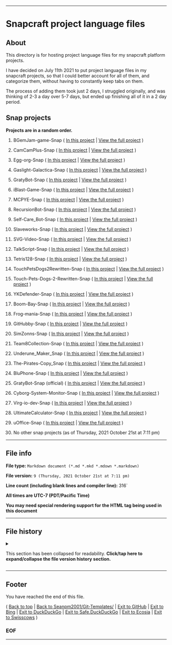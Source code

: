 
***

# Snapcraft project language files

## About

This directory is for hosting project language files for my snapcraft platform projects.

I have decided on July 11th 2021 to put project language files in my snapcraft projects, so that I could better account for all of them, and categorize them, without having to constantly keep tabs on them.

The process of adding them took just 2 days, I struggled originally, and was thinking of 2-3 a day over 5-7 days, but ended up finishing all of it in a 2 day period.

## Snap projects

**Projects are in a random order.**

1. BGemJam-game-Snap ( [In this project](/Git-Templates/ProjectLanguageFiles/Snapcraft/BGemJam-game-Snap/) | [View the full project](https://github.com/BGemJam-game/BGemJam-game-Snap/) )

2. CamCamPlus-Snap ( [In this project](/Git-Templates/ProjectLanguageFiles/Snapcraft/CamCamPlus-Snap/) | [View the full project](https://github.com/CamCamPlus/CamCamPlus-Snap/) )

3. Egg-org-Snap ( [In this project](/Git-Templates/ProjectLanguageFiles/Snapcraft/Egg-org-Snap/) | [View the full project](https://github.com/Egg-org/Egg-org-Snap/) )

4. Gaslight-Galactica-Snap ( [In this project](/Git-Templates/ProjectLanguageFiles/Snapcraft/Gaslight-Galactica-Snap/) | [View the full project](https://github.com/Gaslight-Galactica/Gaslight-Galactica-Snap/) )

5. GratyBot-Snap ( [In this project](/Git-Templates/ProjectLanguageFiles/Snapcraft/GratyBot-Snap/) | [View the full project](https://github.com/Seanpm2001-Robotics/GratyBot-Snap/) )

6. iBlast-Game-Snap ( [In this project](/Git-Templates/ProjectLanguageFiles/Snapcraft/iBlast-Game-Snap/) | [View the full project](https://github.com/iBlast-Game/iBlast-Game-Snap/) )

7. MCPYE-Snap ( [In this project](/Git-Templates/ProjectLanguageFiles/Snapcraft/MCPYE-Snap/) | [View the full project](https://github.com/MCPYE/MCPYE-Snap/) )

8. RecursionBot-Snap ( [In this project](/Git-Templates/ProjectLanguageFiles/Snapcraft/RecursionBot-Snap/) | [View the full project](https://github.com/Seanpm2001-Robotics/RecursionBot-Snap/) )

9. Self-Care_Bot-Snap ( [In this project](/Git-Templates/ProjectLanguageFiles/Snapcraft/Self-Care_Bot-Snap/) | [View the full project](https://github.com/Seanpm2001-Robotics/Self-Care_Bot-Snap/) )

10. Slaveworks-Snap ( [In this project](/Git-Templates/ProjectLanguageFiles/Snapcraft/Slaveworks-Snap/) | [View the full project](https://github.com/Slaveworks/Slaveworks-Snap/) )

11. SVG-Video-Snap ( [In this project](/Git-Templates/ProjectLanguageFiles/Snapcraft/SVG-video-Snap/) | [View the full project](https://github.com/SVG-video/SVG-video-Snap/) )

12. TalkScript-Snap ( [In this project](/Git-Templates/ProjectLanguageFiles/Snapcraft/TalkScript-Snap/) | [View the full project](https://github.com/TalkScript/TalkScript-Snap/) )

13. Tetris128-Snap ( [In this project](/Git-Templates/ProjectLanguageFiles/Snapcraft/Tetris128-Snap/) | [View the full project](https://github.com/Tetris128/Tetris128-Snap/) )

14. TouchPetsDogs2Rewritten-Snap ( [In this project](/Git-Templates/ProjectLanguageFiles/Snapcraft/TouchPetsDogs2Rewritten-Snap/) | [View the full project](https://github.com/TouchPetsDogs2Rewritten/TouchPetsDogs2Rewritten-Snap/) )

15. Touch-Pets-Dogs-2-Rewritten-Snap ( [In this project](/Git-Templates/ProjectLanguageFiles/Snapcraft/Touch-Pets-Dogs-2-Rewritten-Snap/) | [View the full project](https://github.com/TouchPetsDogs2Rewritten/Touch-Pets-Dogs-2-Rewritten-Snap/) )

16. YKDefender-Snap ( [In this project](/Git-Templates/ProjectLanguageFiles/Snapcraft/YKDefender-Snap/) | [View the full project](https://github.com/YKDefender/YKDefender-Snap) )

17. Boom-Bay-Snap ( [In this project](/Git-Templates/ProjectLanguageFiles/Snapcraft/Boom-Bay-Snap/) | [View the full project](https://github.com/Boom-Bay/Boom-Bay-Snap/) )

18. Frog-mania-Snap ( [In this project](/Git-Templates/ProjectLanguageFiles/Snapcraft/Frog-mania-Snap/) | [View the full project](https://github.com/Frog-mania/Frog-mania-Snap/) )

19. GitHubby-Snap ( [In this project](/Git-Templates/ProjectLanguageFiles/Snapcraft/GitHubby-Snap/) | [View the full project](https://github.com/GitHubby-development/GitHubby-Snap/) )

20. SimZonns-Snap ( [In this project](/Git-Templates/ProjectLanguageFiles/Snapcraft/SimZonns-Snap/) | [View the full project](https://github.com/SimZonns/SimZonns-Snap/) )

21. Team8Collection-Snap ( [In this project](/Git-Templates/ProjectLanguageFiles/Snapcraft/Team8Collection-Snap/) | [View the full project](https://github.com/Team8Collection/Team8Collection-Snap/) )

22. Underune_Maker_Snap ( [In this project](/Git-Templates/ProjectLanguageFiles/Snapcraft/Underune_Maker-_nap/) | [View the full project](https://github.com/Underune_Maker/Underune_Maker_Snap/) )

23. The-Pirates-Copy_Snap ( [In this project](/Git-Templates/ProjectLanguageFiles/Snapcraft/The-Pirates-Copy-Snap/) | [View the full project](https://github.com/The-Pirates-Copy/The-Pirates-Copy-Snap/) )

24. BluPhone-Snap ( [In this project](/Git-Templates/ProjectLanguageFiles/Snapcraft/BluPhone-Snap/) | [View the full project](https://github.com/BluPhone/BluPhone-Snap/) )

25. GratyBot-Snap (official) ( [In this project](/Git-Templates/ProjectLanguageFiles/Snapcraft/GratyBot-Snap-1/) | [View the full project](https://github.com/GratyBot/GratyBot-Snap/) )

26. Cyborg-System-Monitor-Snap ( [In this project](/Git-Templates/ProjectLanguageFiles/Snapcraft/Cyborg-System-Monitor-Snap/) | [View the full project](https://github.com/Seanpm2001-Snapcraft/Cyborg-System-Monitor-Snap) )

27. Virg-io-dev-Snap ( [In this project](/Git-Templates/ProjectLanguageFiles/Snapcraft/Virg-io-dev-Snap/) | [View the full project](https://github.com/Seanpm2001-Snapcraft/Virg-io-dev-Snap) )

28. UltimateCalculator-Snap ( [In this project](/Git-Templates/ProjectLanguageFiles/Snapcraft/UltimateCalculator-Snap/) | [View the full project](https://github.com/Seanpm2001-Snapcraft/UltimateCalculator-Snap) )

29. uOffice-Snap ( [In this project](/Git-Templates/ProjectLanguageFiles/Snapcraft/uOffice-Snap/) | [View the full project](https://github.com/Seanpm2001-Snapcraft/uOffice-Snap) )

30. No other snap projects (as of Thursday, 2021 October 21st at 7:11 pm)

***

## File info

**File type:**  `Markdown document (*.md *.mkd *.mdown *.markdown)`

**File version:** `9 (Thursday, 2021 October 21st at 7:11 pm)`

**Line count (including blank lines and compiler line):** 316`

**All times are UTC-7 (PDT/Pacific Time)**

**You may need special rendering support for the <dropdown> HTML tag being used in this document**

***

## File history

<details>
  <summary><p>This section has been collapsed for readability. <b>Click/tap here to expand/collapse the file version history section.</b></p></summary>

**Version 1 (Sunday, July 11th 2021 at 8:51 pm)**

> Changes:

> * Started the file

> * Added the todo section

> * Added the snap projects section

> * Added the file info section

> * Added the file history section

> * Added the footer

> * No other changes in version 1

**Version 2 (Monday, July 12th 2021 at 4:07 pm)**

> Changes:

> * Changed the TODO section to the About section

> * Updated the list to contain entries for the current 15 snap projects

> * Updated the file info section

> * Updated the file history section

> * No other changes in version 2

**Version 3 (Wednesday, July 14th 2021 at 5:46 pm)**

> Changes:

> * Updated the list to add the most recent entry (1x)

> * Updated the file info section

> * Updated the file history section

> * No other changes in version 3

**Version 4 (Wednesday, July 21st 2021 at 8:58 pm)**

> Changes:

> * Updated the list to add the most recent entry (4x)

> * Updated the file info section

> * Updated the file history section

> * No other changes in version 4

**Version 5 (Saturday, July 24th 2021 at 9:55 pm)**

> Changes:

> * Updated the list to add the most recent entry (1x)

> * Updated the file info section

> * Updated the file history section

> * No other changes in version 5

**Version 6 (Saturday, July 31st 2021 at 7:14 pm)**

> Changes:

> * Updated the list to add the most recent entry (1x)

> * Updated the file info section

> * Updated the file history section

> * No other changes in version 6

**Version 7 (Wednesday, August 11th 2021 at 7:23 pm)**

> Changes:

> * Updated the list to add the most recent entry (3x)

> * Updated the file info section

> * Updated the file history section

> * Updated the footer

> * No other changes in version 7

**Version 8 (Tuesday, 2021 September 7th at 5:03 pm)**

> Changes:

> * Updated the list to add the most recent entry (3x)

> * Updated the file info section

> * Updated the file history section

> * Updated the footer to add support for safe.duckduckgo and Swisscows

> * No other changes in version 8

**Version 9 (Thursday, 2021 October 21st at 7:11 pm)**

> Changes:

> * Updated the list to add the most recent entry (1x)

> * Updated the file info section

> * Updated the file history section

> * No other changes in version 9

**Version 10 (Coming soon)**

> Changes:

> * Coming soon!

> * No other changes in version 10

**Version 11 (Coming soon)**

> Changes:

> * Coming soon!

> * No other changes in version 11

**Version 12 (Coming soon)**

> Changes:

> * Coming soon!

> * No other changes in version 12

**Version 13 (Coming soon)**

> Changes:

> * Coming soon!

> * No other changes in version 13

**Version 14 (Coming soon)**

> Changes:

> * Coming soon!

> * No other changes in version 14

**Version 15 (Coming soon)**

> Changes:

> * Coming soon!

> * No other changes in version 15

**Version 16 (Coming soon)**

> Changes:

> * Coming soon!

> * No other changes in version 16

**Version 17 (Coming soon)**

> Changes:

> * Coming soon!

> * No other changes in version 17

**Version 18 (Coming soon)**

> Changes:

> * Coming soon!

> * No other changes in version 18

</details>

***

## Footer

You have reached the end of this file.

( [Back to top](#Snapcraft-project-language-files) | [Back to Seanpm2001/Git-Templates/](/Git-Templates/) | [Exit to GitHub](https://github.com/) | [Exit to Bing](https://www.bing.com/) | [Exit to DuckDuckGo](https://duckduckgo.com/) | [Exit to Safe.DuckDuckGo](https://safe.duckduckgo.com/) | [Exit to Ecosia](https://www.ecosia.org/) | [Exit to Swisscows](https://www.swisscows.com/) )

### EOF

***

<!--

## TODO

I have deciced to put project language files in my snapcraft projects, so that I could better account for all of them, and categorize them, without having to constantly keep tabs on them.

I have 16 project language files to create before I am caught up. Once done, a `README.md` file and a `/!DOCS/` directory similar to the one in the GitHub Pages project language file directory will be created here.

I am expected to be finished and ready to do this by by July 12th to July 14th 2021.

!-->

